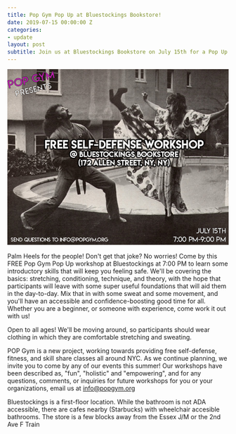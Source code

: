 ```yaml
---
title: Pop Gym Pop Up at Bluestockings Bookstore!
date: 2019-07-15 00:00:00 Z
categories:
- update
layout: post
subtitle: Join us at Bluestockings Bookstore on July 15th for a Pop Up Workshop!
---
```


![Pop Gym at Bluestockings](/assets/bstoxjulyflyerr.jpg)

Palm Heels for the people! Don't get that joke? No worries! Come by this FREE Pop Gym Pop Up workshop at Bluestockings at 7:00 PM to learn some introductory skills that will keep you feeling safe. We'll be covering the basics: stretching, conditioning, technique, and theory, with the hope that participants will leave with some super useful foundations that will aid them in the day-to-day. Mix that in with some sweat and some movement, and you'll have an accessible and confidence-boosting good time for all. Whether you are a beginner, or someone with experience, come work it out with us!

Open to all ages! We'll be moving around, so participants should wear clothing in which they are comfortable stretching and sweating.

POP Gym is a new project, working towards providing free self-defense, fitness, and skill share classes all around NYC. As we continue planning, we invite you to come by any of our events this summer! Our workshops have been described as, "fun", "holistic" and "empowering", and for any questions, comments, or inquiries for future workshops for you or your organizations, email us at info@popgym.org


Bluestockings is a first-floor location. While the bathroom is not ADA accessible, there are cafes nearby (Starbucks) with wheelchair accesible bathrooms. The store is a few blocks away from the Essex J/M or the 2nd Ave F Train


